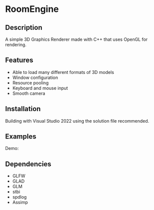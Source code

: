 # RoomEngine

## Description

A simple 3D Graphics Renderer made with C++ that uses OpenGL for rendering.

## Features

- Able to load many different formats of 3D models
- Window configuration
- Resource pooling
- Keyboard and mouse input
- Smooth camera

## Installation

Building with Visual Studio 2022 using the solution file recommended.

## Examples

Demo: 

## Dependencies
- GLFW
- GLAD
- GLM
- stbi
- spdlog
- Assimp
